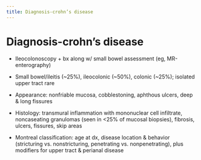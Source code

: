 ```yaml
---
title: Diagnosis-crohn’s disease
---
```

# Diagnosis-crohn’s disease

* Ileocolonoscopy + bx along w/ small bowel assessment (eg, MR-enterography)

* Small bowel/ileitis (~25%), ileocolonic (~50%), colonic (~25%); isolated upper tract rare

* Appearance: nonfriable mucosa, cobblestoning, aphthous ulcers, deep & long fissures

* Histology: transmural inflammation with mononuclear cell infiltrate, noncaseating granulomas (seen in <25% of mucosal biopsies), fibrosis, ulcers, fissures, skip areas

* Montreal classification: age at dx, disease location & behavior (stricturing vs. nonstricturing, penetrating vs. nonpenetrating), plus modifiers for upper tract & perianal disease
